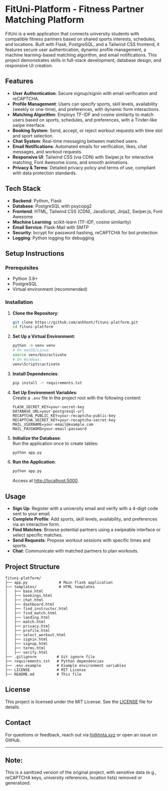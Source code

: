 # FitUni-Platform - Fitness Partner Matching Platform

FitUni is a web application that connects university students with compatible fitness partners based on shared sports interests, schedules, and locations. Built with Flask, PostgreSQL, and a Tailwind CSS frontend, it features secure user authentication, dynamic profile management, a machine learning-based matching algorithm, and email notifications. This project demonstrates skills in full-stack development, database design, and responsive UI creation.

## Features

- **User Authentication**: Secure signup/signin with email verification and reCAPTCHA.
- **Profile Management**: Users can specify sports, skill levels, availability (weekly or one-time), and preferences, with dynamic form interactions.
- **Matching Algorithm**: Employs TF-IDF and cosine similarity to match users based on sports, schedules, and preferences, with a Tinder-like swipe interface.
- **Booking System**: Send, accept, or reject workout requests with time slot and sport selection.
- **Chat System**: Real-time messaging between matched users.
- **Email Notifications**: Automated emails for verification, likes, chat messages, and workout requests.
- **Responsive UI**: Tailwind CSS (via CDN) with Swiper.js for interactive matching, Font Awesome icons, and smooth animations.
- **Privacy & Terms**: Detailed privacy policy and terms of use, compliant with data protection standards.

## Tech Stack

- **Backend**: Python, Flask
- **Database**: PostgreSQL with psycopg2
- **Frontend**: HTML, Tailwind CSS (CDN), JavaScript, Jinja2, Swiper.js, Font Awesome
- **Machine Learning**: scikit-learn (TF-IDF, cosine similarity)
- **Email Service**: Flask-Mail with SMTP
- **Security**: bcrypt for password hashing, reCAPTCHA for bot protection
- **Logging**: Python logging for debugging

## Setup Instructions

### Prerequisites

- Python 3.8+
- PostgreSQL
- Virtual environment (recommended)

### Installation

1. **Clone the Repository**:
    ```bash
    git clone https://github.com/anhhont/fituni-platform.git
    cd fituni-platform
    ```

2. **Set Up a Virtual Environment**:
    ```bash
    python -m venv venv
    # On macOS/Linux:
    source venv/bin/activate
    # On Windows:
    venv\Scripts\activate
    ```

3. **Install Dependencies**:
    ```bash
    pip install -r requirements.txt
    ```

4. **Set Up Environment Variables**:  
   Create a `.env` file in the project root with the following content:
    ```
    FLASK_SECRET_KEY=your-secret-key
    DATABASE_URL=your-postgresql-url
    RECAPTCHA_PUBLIC_KEY=your-recaptcha-public-key
    RECAPTCHA_SECRET_KEY=your-recaptcha-secret-key
    MAIL_USERNAME=your-email@example.com
    MAIL_PASSWORD=your-email-password
    ```

5. **Initialize the Database**:  
   Run the application once to create tables:
    ```bash
    python app.py
    ```

6. **Run the Application**:
    ```bash
    python app.py
    ```
    Access at [http://localhost:5000](http://localhost:5000).

## Usage

- **Sign Up**: Register with a university email and verify with a 4-digit code sent to your email.
- **Complete Profile**: Add sports, skill levels, availability, and preferences via an interactive form.
- **Find Matches**: Browse potential partners using a swipeable interface or select specific matches.
- **Send Requests**: Propose workout sessions with specific times and sports.
- **Chat**: Communicate with matched partners to plan workouts.

## Project Structure

```
fituni-platform/
├── app.py              # Main Flask application
├── templates/          # HTML templates
│   ├── base.html
│   ├── bookings.html
│   ├── chat.html
│   ├── dashboard.html
│   ├── find_instructor.html
│   ├── find_match.html
│   ├── landing.html
│   ├── match.html
│   ├── privacy.html
│   ├── profile.html
│   ├── select_workout.html
│   ├── signin.html
│   ├── signup.html
│   ├── terms.html
│   ├── verify.html
├── .gitignore         # Git ignore file
├── requirements.txt   # Python dependencies
├── .env.example       # Example environment variables
├── LICENSE            # MIT License
├── README.md          # This file
```

## License

This project is licensed under the MIT License. See the [LICENSE](https://github.com/anhhont/fituni-platform?tab=MIT-1-ov-file#readme) file for details.

## Contact

For questions or feedback, reach out via [hi@hnta.xyz](mailto:hi@hnta.xyz) or open an issue on GitHub.

---

## Note: 
This is a sanitized version of the original project, with sensitive data (e.g., reCAPTCHA keys, university references, location lists) removed or generalized.